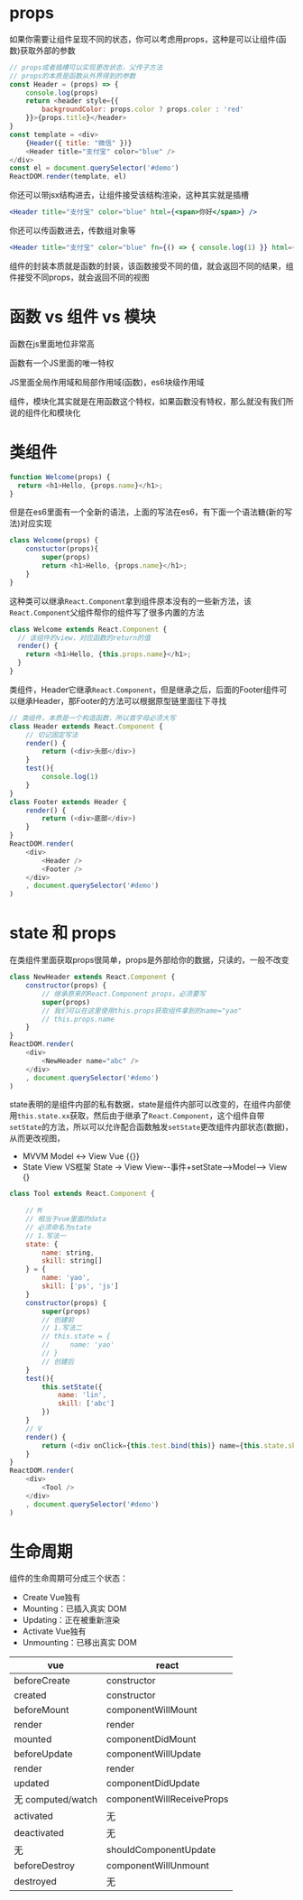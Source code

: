 # props

如果你需要让组件呈现不同的状态，你可以考虑用props，这种是可以让组件(函数)获取外部的参数

```js
// props或者插槽可以实现更改状态，父传子方法
// props的本质是函数从外界得到的参数
const Header = (props) => {
    console.log(props)
    return <header style={{
        backgroundColor: props.color ? props.color : 'red'
    }}>{props.title}</header>
}
const template = <div>
    {Header({ title: "微信" })}
    <Header title="支付宝" color="blue" />
</div>
const el = document.querySelector('#demo')
ReactDOM.render(template, el)
```
你还可以带jsx结构进去，让组件接受该结构渲染，这种其实就是插槽
```jsx
<Header title="支付宝" color="blue" html={<span>你好</span>} />
```
你还可以传函数进去，传数组对象等
```jsx
<Header title="支付宝" color="blue" fn={() => { console.log(1) }} html={<span>你好</span>} />
```
组件的封装本质就是函数的封装，该函数接受不同的值，就会返回不同的结果，组件接受不同props，就会返回不同的视图

# 函数 vs 组件 vs 模块

函数在js里面地位非常高

函数有一个JS里面的唯一特权

JS里面全局作用域和局部作用域(函数)，es6块级作用域

组件，模块化其实就是在用函数这个特权，如果函数没有特权，那么就没有我们所说的组件化和模块化

# 类组件

```js
function Welcome(props) {
  return <h1>Hello, {props.name}</h1>;
}
```

但是在es6里面有一个全新的语法，上面的写法在es6，有下面一个语法糖(新的写法)对应实现
```js
class Welcome(props) {
    constuctor(props){
        super(props)
        return <h1>Hello, {props.name}</h1>;
    }
}
```
这种类可以继承`React.Component`拿到组件原本没有的一些新方法，该`React.Component`父组件帮你的组件写了很多内置的方法
```js
class Welcome extends React.Component {
  // 该组件的view，对应函数的return的值
  render() {
    return <h1>Hello, {this.props.name}</h1>;
  }
}
```
类组件，Header它继承`React.Component`，但是继承之后，后面的Footer组件可以继承Header，那Footer的方法可以根据原型链里面往下寻找
```js
// 类组件，本质是一个构造函数，所以首字母必须大写
class Header extends React.Component {
    // 切记固定写法
    render() {
        return (<div>头部</div>)
    }
    test(){
        console.log(1)
    }
}
class Footer extends Header {
    render() {
        return (<div>底部</div>)
    }
}
ReactDOM.render(
    <div>
        <Header />
        <Footer />
    </div>
    , document.querySelector('#demo')
)
```

# state 和 props

在类组件里面获取props很简单，props是外部给你的数据，只读的，一般不改变
```js
class NewHeader extends React.Component {
    constructor(props) {
        // 继承原来的React.Component props，必须要写
        super(props)
        // 我们可以在这里使用this.props获取组件拿到的name="yao"
        // this.props.name
    }
}
ReactDOM.render(
    <div>
        <NewHeader name="abc" />
    </div>
    , document.querySelector('#demo')
)
```
state表明的是组件内部的私有数据，state是组件内部可以改变的，在组件内部使用`this.state.xx`获取，然后由于继承了`React.Component`，这个组件自带`setState`的方法，所以可以允许配合函数触发`setState`更改组件内部状态(数据)，从而更改视图，

- MVVM Model <-> View Vue   {{}}
- State View VS框架   State -> View      View--事件+setState-->Model--> View  {}

```js
class Tool extends React.Component {
    
    // M
    // 相当于vue里面的data
    // 必须命名为state
    // 1.写法一
    state: {
        name: string,
        skill: string[]
    } = {
        name: 'yao',
        skill: ['ps', 'js']
    }
    constructor(props) {
        super(props)
        // 创建前
        // 1.写法二
        // this.state = {
        //     name: 'yao'
        // }
        // 创建后
    }
    test(){
        this.setState({
            name: 'lin',
            skill: ['abc']
        })
    }
    // V
    render() {
        return (<div onClick={this.test.bind(this)} name={this.state.skill[0]}>{this.state.name}</div>)
    }
}
ReactDOM.render(
    <div>
        <Tool />
    </div>
    , document.querySelector('#demo')
)
```

# 生命周期

组件的生命周期可分成三个状态：

<!-- - compile 编译前后 -->

- Create Vue独有
- Mounting：已插入真实 DOM
- Updating：正在被重新渲染
- Activate Vue独有
- Unmounting：已移出真实 DOM

|vue|react|
|-|-|
|beforeCreate|constructor|
|created|constructor|
|beforeMount|componentWillMount|
|render|render|
|mounted|componentDidMount|
|beforeUpdate|componentWillUpdate|
|render|render|
|updated|componentDidUpdate|
|无 computed/watch|componentWillReceiveProps|
|activated|无|
|deactivated|无|
|无|shouldComponentUpdate|
|beforeDestroy|componentWillUnmount|
|destroyed|无|
